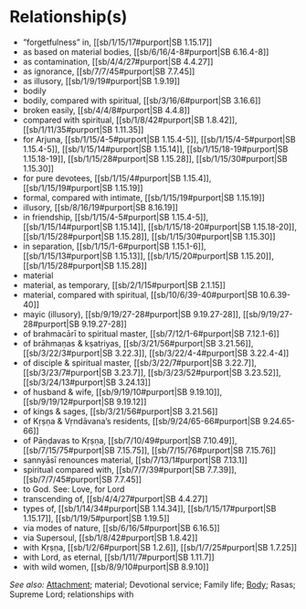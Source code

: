 # Relationship(s)

* ”forgetfulness” in, [[sb/1/15/17#purport|SB 1.15.17]]
* as based on material bodies, [[sb/6/16/4-8#purport|SB 6.16.4-8]]
* as contamination, [[sb/4/4/27#purport|SB 4.4.27]]
* as ignorance, [[sb/7/7/45#purport|SB 7.7.45]]
* as illusory, [[sb/1/9/19#purport|SB 1.9.19]]
* bodily
* bodily, compared with spiritual, [[sb/3/16/6#purport|SB 3.16.6]]
* broken easily, [[sb/4/4/8#purport|SB 4.4.8]]
* compared with spiritual, [[sb/1/8/42#purport|SB 1.8.42]], [[sb/1/11/35#purport|SB 1.11.35]]
* for Arjuna, [[sb/1/15/4-5#purport|SB 1.15.4-5]], [[sb/1/15/4-5#purport|SB 1.15.4-5]], [[sb/1/15/14#purport|SB 1.15.14]], [[sb/1/15/18-19#purport|SB 1.15.18-19]], [[sb/1/15/28#purport|SB 1.15.28]], [[sb/1/15/30#purport|SB 1.15.30]]
* for pure devotees, [[sb/1/15/4#purport|SB 1.15.4]], [[sb/1/15/19#purport|SB 1.15.19]]
* formal, compared with intimate, [[sb/1/15/19#purport|SB 1.15.19]]
* illusory, [[sb/8/16/19#purport|SB 8.16.19]]
* in friendship, [[sb/1/15/4-5#purport|SB 1.15.4-5]], [[sb/1/15/14#purport|SB 1.15.14]], [[sb/1/15/18-20#purport|SB 1.15.18-20]], [[sb/1/15/28#purport|SB 1.15.28]], [[sb/1/15/30#purport|SB 1.15.30]]
* in separation, [[sb/1/15/1-6#purport|SB 1.15.1-6]], [[sb/1/15/13#purport|SB 1.15.13]], [[sb/1/15/20#purport|SB 1.15.20]], [[sb/1/15/28#purport|SB 1.15.28]]
* material
* material, as temporary, [[sb/2/1/15#purport|SB 2.1.15]]
* material, compared with spiritual, [[sb/10/6/39-40#purport|SB 10.6.39-40]]
* mayic (illusory), [[sb/9/19/27-28#purport|SB 9.19.27-28]], [[sb/9/19/27-28#purport|SB 9.19.27-28]]
* of brahmacārī to spiritual master, [[sb/7/12/1-6#purport|SB 7.12.1-6]]
* of brāhmaṇas & kṣatriyas, [[sb/3/21/56#purport|SB 3.21.56]], [[sb/3/22/3#purport|SB 3.22.3]], [[sb/3/22/4-4#purport|SB 3.22.4-4]]
* of disciple & spiritual master, [[sb/3/22/7#purport|SB 3.22.7]], [[sb/3/23/7#purport|SB 3.23.7]], [[sb/3/23/52#purport|SB 3.23.52]], [[sb/3/24/13#purport|SB 3.24.13]]
* of husband & wife, [[sb/9/19/10#purport|SB 9.19.10]], [[sb/9/19/12#purport|SB 9.19.12]]
* of kings & sages, [[sb/3/21/56#purport|SB 3.21.56]]
* of Kṛṣṇa & Vṛndāvana’s residents, [[sb/9/24/65-66#purport|SB 9.24.65-66]]
* of Pāṇḍavas to Kṛṣṇa, [[sb/7/10/49#purport|SB 7.10.49]], [[sb/7/15/75#purport|SB 7.15.75]], [[sb/7/15/76#purport|SB 7.15.76]]
* sannyāsī renounces material, [[sb/7/13/1#purport|SB 7.13.1]]
* spiritual compared with, [[sb/7/7/39#purport|SB 7.7.39]], [[sb/7/7/45#purport|SB 7.7.45]]
* to God. See: Love, for Lord
* transcending of, [[sb/4/4/27#purport|SB 4.4.27]]
* types of, [[sb/1/14/34#purport|SB 1.14.34]], [[sb/1/15/17#purport|SB 1.15.17]], [[sb/1/19/5#purport|SB 1.19.5]]
* via modes of nature, [[sb/6/16/5#purport|SB 6.16.5]]
* via Supersoul, [[sb/1/8/42#purport|SB 1.8.42]]
* with Kṛṣṇa, [[sb/1/2/6#purport|SB 1.2.6]], [[sb/1/7/25#purport|SB 1.7.25]]
* with Lord, as eternal, [[sb/1/11/7#purport|SB 1.11.7]]
* with wild women, [[sb/8/9/10#purport|SB 8.9.10]]

*See also:* [Attachment](entries/attachment.md); material; Devotional service; Family life; [Body](entries/body.md); Rasas; Supreme Lord; relationships with
